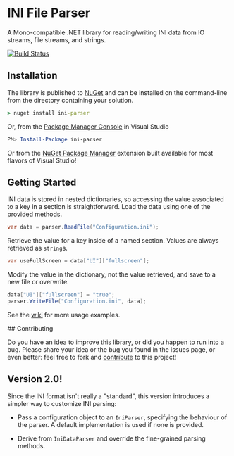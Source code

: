 # INI File Parser

A Mono-compatible .NET library for reading/writing INI data from IO streams, file streams, and strings.

[![Build Status](https://travis-ci.org/rickyah/ini-parser.png?branch=master)](https://travis-ci.org/rickyah/ini-parser)

## Installation

The library is published to [NuGet](https://www.nuget.org/packages/ini-parser/) and can be installed on the command-line from the directory containing your solution.

```bat
> nuget install ini-parser
```

Or, from the [Package Manager Console](http://docs.nuget.org/docs/start-here/using-the-package-manager-console) in Visual Studio

```powershell
PM> Install-Package ini-parser
```

Or from the [NuGet Package Manager](http://visualstudiogallery.msdn.microsoft.com/27077b70-9dad-4c64-adcf-c7cf6bc9970c) extension built available for most flavors of Visual Studio!

## Getting Started

INI data is stored in nested dictionaries, so accessing the value associated to a key in a section is straightforward. Load the data using one of the provided methods.

```csharp
var data = parser.ReadFile("Configuration.ini");
```

Retrieve the value for a key inside of a named section. Values are always retrieved as `string`s.

```csharp
var useFullScreen = data["UI"]["fullscreen"];
```

Modify the value in the dictionary, not the value retrieved, and save to a new file or overwrite.

```csharp
data["UI"]["fullscreen"] = "true";
parser.WriteFile("Configuration.ini", data);
```

See the [wiki](https://github.com/rickyah/ini-parser/wiki) for more usage examples.

## Contributing

Do you have an idea to improve this library, or did you happen to run into a bug. Please share your idea or the bug you found in the issues page, or even better: feel free to fork and [contribute](https://github.com/rickyah/ini-parser/wiki/Contributing) to this project!

## Version 2.0!
Since the INI format isn't really a "standard", this version introduces a simpler way to customize INI parsing:

 * Pass a configuration object to an `IniParser`, specifying the behaviour of the parser. A default implementation is used if none is provided.
 
 * Derive from `IniDataParser` and override the fine-grained parsing methods.

